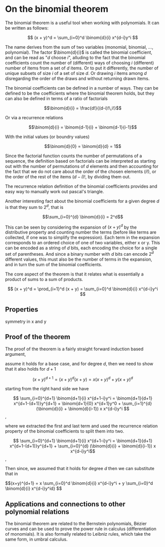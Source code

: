 ﻿# On the binomial theorem

The binomial theorem is a useful tool when working with polynomials.
It can be written as follows:

$$ (x + y)^d = \sum_{i=0}^d  \binom{d}{i} x^{d-i}y^i $$

The name derives from the sum of two variables (monomial, binomial, ..., polynomial).
The factor $\binom{d}{i}$ is called the binomial coefficient, and can be read as "$d$ choose $i$",
alluding to the fact that the binomial coefficients count the number of (different) ways 
of choosing $i$ (different) number of items from a set of $d$ items. Or to put it differently,
the number of unique subsets of size $i$ of a set of size $d$. Or drawing $i$ items among $d$
disregarding the order of the draws and without returning drawn items.

The binomial coefficients can be defined in a number of ways.
They can be defined to be the coefficients where the binomial theorem holds,
but they can also be defined in terms of a ratio of factorials

$$\binom{d}{i} = \frac{d!}{(d-i)!\,i!}$$

Or via a recurrence relations

$$\binom{d}{i} = \binom{d-1}{i} + \binom{d-1}{i-1}$$

With the initial values (or boundry values)

$$\binom{d}{0} = \binom{d}{d} = 1$$

Since the factorial function counts the number of permutations of a sequence,
the definition based on factorials can be interpreted as starting out with the number of
permutations of $d$ elements and then accounting for the fact that we do not care about the
order of the chosen elements ($i!$), or the order of the rest of the items $(d-i)!$, 
by dividing them out.

The recurrence relation definition of the binomial coefficients provides and easy way to
manually work out pascal's triangle.

Another interesting fact about the binomial coefficients for a given degree $d$ is that they sum to 
$2^d$, that is

$$\sum_{i=0}^{d} \binom{d}{i} = 2^d$$

This can be seen by considering the expansion of $(x + y)^d$ by the distributive property
and counting number the terms (before like terms are collected, if one was to simplify the expression).
Each term in the expansion corresponds to an ordered choice of one of two variables, either x or y.
This can be encoded as a string of $d$ bits, each encoding the choice for a single set of parentheses.
And since a binary number with $d$ bits can encode $2^d$ different values, this must also be the number
of terms in the expansion, and in turn the sum of the binomial coefficients.




The core aspect of the theorem is that it relates what is essentially a product of sums
to a sum of products.

$$ (x + y)^d = \prod_{i=1}^d (x + y)  = \sum_{i=0}^d  \binom{d}{i} x^{d-i}y^i $$



## Properties
symmetry in x and y

## Proof of the theorem

The proof of the theorem is a fairly straight forward induction based argument,

assume it holds for a base case, and for degree $d$, then we need to show that it also holds for $d+1$

$$(x+y)^{d+1} = (x+y)^{d} (x+y) = x (x+y)^{d} + y (x+y)^{d} $$

starting from the right hand side we have

$$ \sum_{i=0}^{d+1} \binom{d+1}{i} x^{d+1-i}y^i = \binom{d+1}{d+1} x^{d+1-(d+1)}y^{d+1} + \binom{d+1}{0} x^{d+1}y^0 + \sum_{i=1}^{d} (\binom{d}{i} + \binom{d}{i-1}) x x^{d-i}y^i $$,

where we extracted the first and last term and used the recurrence relation property of the binomial coefficients to split them into two.


$$ \sum_{i=0}^{d+1} \binom{d+1}{i} x^{d+1-i}y^i = \binom{d+1}{d+1} x^{d+1-(d+1)}y^{d+1} + \sum_{i=0}^{d} (\binom{d}{i} + \binom{d}{i-1}) x x^{d-i}y^i$$,


Then since, we assumed that it holds for degree $d$ then we can substitute that in

$$(x+y)^{d+1} = x \sum_{i=0}^d  \binom{d}{i} x^{d-i}y^i + y \sum_{i=0}^d  \binom{d}{i} x^{d-i}y^id} $$

## Applications and connections to other polynomial relations

The binomial theorem are related to the Bernstein polynomials, Bézier curves and
can be used to prove the power rule in calculus (differentiation of monomials).
It is also formally related to Leibniz rules, which take the same form, in umbral calculus.


